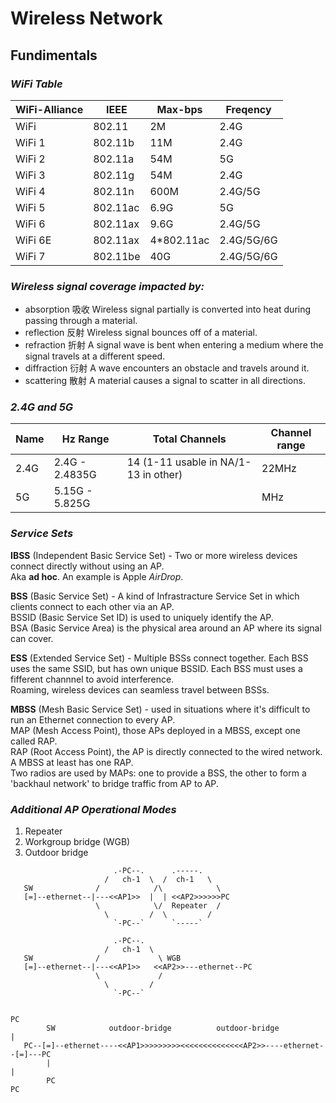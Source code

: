 # Wireless Network

## Fundimentals
### _WiFi Table_
WiFi-Alliance | IEEE | Max-bps | Freqency |
---------|------|-----------|----------|
WiFi | 802.11 | 2M | 2.4G |
WiFi 1 | 802.11b | 11M | 2.4G |
WiFi 2 | 802.11a | 54M | 5G |
WiFi 3 | 802.11g | 54M | 2.4G |
WiFi 4 | 802.11n | 600M | 2.4G/5G |
WiFi 5 | 802.11ac | 6.9G | 5G |
WiFi 6 | 802.11ax | 9.6G | 2.4G/5G |
WiFi 6E | 802.11ax | 4\*802.11ac | 2.4G/5G/6G |
WiFi 7 | 802.11be | 40G | 2.4G/5G/6G |

### _Wireless signal coverage impacted by:_
 - absorption 吸收 Wireless signal partially is converted into heat during passing through a material.
 - reflection 反射 Wireless signal bounces off of a material.
 - refraction 折射 A signal wave is bent when entering a medium where the signal travels at a different speed.
 - diffraction 衍射 A wave encounters an obstacle and travels around it.
 - scattering 散射 A material causes a signal to scatter in all directions.
 
### _2.4G and 5G_
Name | Hz Range | Total Channels | Channel range | 
-----|----------|----------------|---------------|
2.4G | 2.4G - 2.4835G | 14 (1-11 usable in NA/1-13 in other) | 22MHz |
5G   | 5.15G - 5.825G |  | MHz |

### _Service Sets_
**IBSS** (Independent Basic Service Set) - Two or more wireless devices connect directly without using an AP.  
Aka **ad hoc**. An example is Apple _AirDrop_.  

**BSS** (Basic Service Set) - A kind of Infrastracture Service Set in which clients connect to each other via an AP.  
BSSID (Basic Service Set ID) is used to uniquely identify the AP.  
BSA (Basic Service Area) is the physical area around an AP where its signal can cover.  

**ESS** (Extended Service Set) - Multiple BSSs connect together. Each BSS uses the same SSID, but has own unique BSSID. Each BSS must uses a fifferent channnel to avoid interference.  
Roaming, wireless devices can seamless travel between BSSs.

**MBSS** (Mesh Basic Service Set) - used in situations where it's difficult to run an Ethernet connection to every AP.  
MAP (Mesh Access Point), those APs deployed in a MBSS, except one called RAP.   
RAP (Root Access Point), the AP is directly connected to the wired network. A MBSS at least has one RAP.   
Two radios are used by MAPs: one to provide a BSS, the other to form a 'backhaul network' to bridge traffic from AP to AP.  

### _Additional AP Operational Modes_
1. Repeater
2. Workgroup bridge (WGB)
3. Outdoor bridge

```
                       .-PC--.      .-----.
                     /   ch-1  \  /  ch-1   \
   SW              /            /\            \ 
   [=]--ethernet--|---<<AP1>>  |  | <<AP2>>>>>>PC
                   \            \/  Repeater  /
                     \         /  \         /
                       `-PC--`      `-----`

                       .-PC--.         
                     /   ch-1  \      
   SW              /             \ WGB   
   [=]--ethernet--|---<<AP1>>   <<AP2>>---ethernet--PC
                   \             /   
                     \         /       
                       `-PC--`          

                                                                        PC
        SW            outdoor-bridge          outdoor-bridge            |
   PC--[=]--ethernet----<<AP1>>>>>>>>><<<<<<<<<<<<<<AP2>>----ethernet--[=]---PC
        |                                                               |
        PC                                                              PC
```
